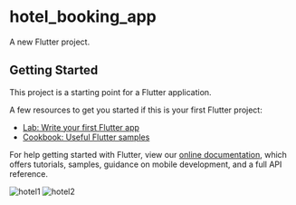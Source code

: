 # hotel_booking_app

A new Flutter project.

## Getting Started

This project is a starting point for a Flutter application.

A few resources to get you started if this is your first Flutter project:

- [Lab: Write your first Flutter app](https://flutter.dev/docs/get-started/codelab)
- [Cookbook: Useful Flutter samples](https://flutter.dev/docs/cookbook)

For help getting started with Flutter, view our
[online documentation](https://flutter.dev/docs), which offers tutorials,
samples, guidance on mobile development, and a full API reference.





![hotel1](https://user-images.githubusercontent.com/88269367/176972765-c4981f8a-e750-4c70-92ea-7bc66c80a3fb.png)     ![hotel2](https://user-images.githubusercontent.com/88269367/176972794-58810b7e-2789-4659-b809-ab8ccbd6272b.png)

